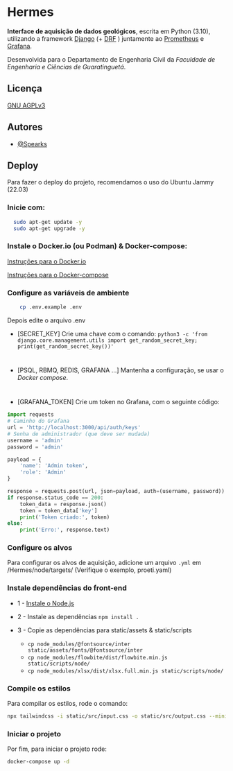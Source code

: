 
# Hermes

**Interface de aquisição de dados geológicos**, escrita em Python (3.10), utilizando a framework [Django](https://www.djangoproject.com/) (+ [DRF](https://www.django-rest-framework.org/) ) juntamente ao [Prometheus](https://prometheus.io/) e [Grafana](https://grafana.com/). 


Desenvolvida para o Departamento de Engenharia Cívil da *Faculdade de Engenharia e Ciências de Guaratinguetá*.

## Licença

[GNU AGPLv3](https://choosealicense.com/licenses/agpl-3.0/)


## Autores

- [@Spearks](https://www.github.com/spearks)


## Deploy

Para fazer o deploy do projeto, recomendamos o uso do Ubuntu Jammy (22.03)

### Inicie com:
```bash
  sudo apt-get update -y 
  sudo apt-get upgrade -y 
```

### Instale o Docker.io (ou Podman) & Docker-compose:

[Instruções para o Docker.io](https://docs.docker.com/engine/install/ubuntu/)

[Instruções para o Docker-compose](https://docs.docker.com/compose/install/linux/#install-using-the-repository)

### Configure as variáveis de ambiente

```bash
    cp .env.example .env
`````

Depois edite o arquivo .env
* [SECRET_KEY] Crie uma chave com o comando:
`python3 -c 'from django.core.management.utils import get_random_secret_key; print(get_random_secret_key())'`
#

* [PSQL, RBMQ, REDIS, GRAFANA ...] Mantenha a configuração, se usar o *Docker compose*.

#

* [GRAFANA_TOKEN] Crie um token no Grafana, com o seguinte código:
```python
import requests
# Caminho do Grafana
url = 'http://localhost:3000/api/auth/keys'
# Senha de administrador (que deve ser mudada)
username = 'admin'
password = 'admin'

payload = {
    'name': 'Admin token',
    'role': 'Admin'
}

response = requests.post(url, json=payload, auth=(username, password))
if response.status_code == 200:
    token_data = response.json()
    token = token_data['key']
    print('Token criado:', token)
else:
    print('Erro:', response.text)
```

### Configure os alvos


Para configurar os alvos de aquisição, adicione um arquivo `.yml` em 
/Hermes/node/targets/ (Verifique o exemplo, proeti.yaml)

### Instale dependências do front-end

* 1 - [Instale o Node.js](https://nodejs.dev/pt/learn/how-to-install-nodejs/)
* 2 - Instale as dependências `npm install .`
* 3 - Copie as dependências para static/assets & static/scripts

    * `cp node_modules/@fontsource/inter static/assets/fonts/@fontsource/inter `
    * `cp node_modules/flowbite/dist/flowbite.min.js static/scripts/node/ `
    * `cp node_modules/xlsx/dist/xlsx.full.min.js static/scripts/node/ `

### Compile os estilos

Para compilar os estilos, rode o comando:
```bash
npx tailwindcss -i static/src/input.css -o static/src/output.css --minify 
```

### Iniciar o projeto

Por fim, para iniciar o projeto rode:

```bash
docker-compose up -d 
```